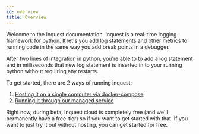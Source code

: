 ```yaml
---
id: overview
title: Overview
---
```


Welcome to the Inquest documentation. Inquest is a real-time logging framework for python. It let's you add
log statements and other metrics to running code in the same way you add
break points in a debugger.

After two lines of integration in python, you're able to to add a log statement and in milliseconds that new log statement is inserted in to your running python without requiring any restarts.

To get started, there are 2 ways of running inquest:

1. [Hosting it on a single computer via docker-compose](getting_started_with_docker.md)
2. [Running It through our managed service](getting_started.md)

Right now, during beta, Inquest cloud is completely free (and we'll permanently have a free-tier) so if you want to get started with that. If you want to just try it out without hosting, you can get started for free.
